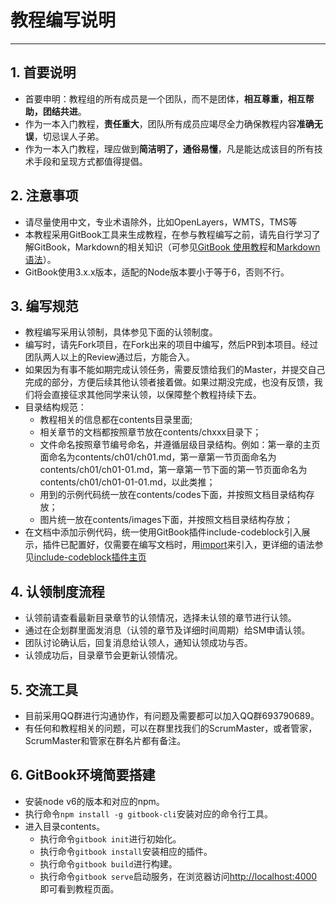 # 教程编写说明
---- 
## 1. 首要说明
* 首要申明：教程组的所有成员是一个团队，而不是团体，**相互尊重，相互帮助，团结共进**。
* 作为一本入门教程，**责任重大**，团队所有成员应竭尽全力确保教程内容**准确无误**，切忌误人子弟。
* 作为一本入门教程，理应做到**简洁明了，通俗易懂**，凡是能达成该目的所有技术手段和呈现方式都值得提倡。
## 2. 注意事项
* 请尽量使用中文，专业术语除外，比如OpenLayers，WMTS，TMS等
* 本教程采用GitBook工具来生成教程，在参与教程编写之前，请先自行学习了解GitBook，Markdown的相关知识（可参见[GitBook 使用教程][1]和[Markdown语法][2]）。 
* GitBook使用3.x.x版本，适配的Node版本要小于等于6，否则不行。
## 3. 编写规范
* 教程编写采用认领制，具体参见下面的认领制度。
* 编写时，请先Fork项目，在Fork出来的项目中编写，然后PR到本项目。经过团队两人以上的Review通过后，方能合入。
* 如果因为有事不能如期完成认领任务，需要反馈给我们的Master，并提交自己完成的部分，方便后续其他认领者接着做。如果过期没完成，也没有反馈，我们将会直接征求其他同学来认领，以保障整个教程持续下去。
* 目录结构规范：
	* 教程相关的信息都在contents目录里面;
	* 相关章节的文档都按照章节放在contents/chxxx目录下；
	* 文件命名按照章节编号命名，并遵循层级目录结构。例如：第一章的主页面命名为contents/ch01/ch01.md，第一章第一节页面命名为contents/ch01/ch01-01.md，第一章第一节下面的第一节页面命名为contents/ch01/ch01-01-01.md，以此类推；
	* 用到的示例代码统一放在contents/codes下面，并按照文档目录结构存放；
	* 图片统一放在contents/images下面，并按照文档目录结构存放；
* 在文档中添加示例代码，统一使用GitBook插件include-codeblock引入展示，插件已配置好，仅需要在编写文档时，用[import](path/document.md)来引入，更详细的语法参见[include-codeblock插件主页][3]
## 4. 认领制度流程
* 认领前请查看最新目录章节的认领情况，选择未认领的章节进行认领。
* 通过在企划群里面发消息（认领的章节及详细时间周期）给SM申请认领。
* 团队讨论确认后，回复消息给认领人，通知认领成功与否。
* 认领成功后，目录章节会更新认领情况。
## 5. 交流工具
* 目前采用QQ群进行沟通协作，有问题及需要都可以加入QQ群693790689。
* 有任何和教程相关的问题，可以在群里找我们的ScrumMaster，或者管家，ScrumMaster和管家在群名片都有备注。
## 6. GitBook环境简要搭建
* 安装node v6的版本和对应的npm。
* 执行命令`npm install -g gitbook-cli`安装对应的命令行工具。
* 进入目录contents。
	* 执行命令`gitbook init`进行初始化。
	* 执行命令`gitbook install`安装相应的插件。
	* 执行命令`gitbook build`进行构建。
	* 执行命令`gitbook serve`启动服务，在浏览器访问[http://localhost:4000][4]即可看到教程页面。


[1]:	https://www.jianshu.com/p/421cc442f06c
[2]:	http://gitbook.hushuang.me/syntax/markdown.html
[3]:	https://plugins.gitbook.com/plugin/include-codeblock
[4]:	http://localhost:4000